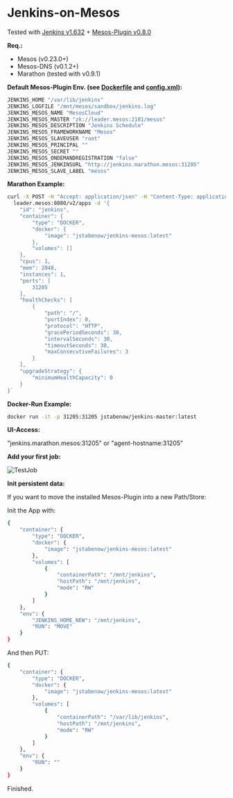 # Jenkins-on-Mesos
Tested with [Jenkins v1.632](http://jenkins-ci.org/) + [Mesos-Plugin v0.8.0](https://github.com/jenkinsci/mesos-plugin)

**Req.:**
- Mesos (v0.23.0+)
- Mesos-DNS (v0.1.2+)
- Marathon (tested with v0.9.1)

**Default Mesos-Plugin Env. (see [Dockerfile](Dockerfile) and [config.xml](config.xml)):**

```sh
JENKINS_HOME "/var/lib/jenkins"
JENKINS_LOGFILE "/mnt/mesos/sandbox/jenkins.log"
JENKINS_MESOS_NAME "MesosCloud"
JENKINS_MESOS_MASTER "zk://leader.mesos:2181/mesos"
JENKINS_MESOS_DESCRIPTION "Jenkins Schedule"
JENKINS_MESOS_FRAMEWORKNAME "Mesos"
JENKINS_MESOS_SLAVEUSER "root"
JENKINS_MESOS_PRINCIPAL ""
JENKINS_MESOS_SECRET ""
JENKINS_MESOS_ONDEMANDREGISTRATION "false"
JENKINS_MESOS_JENKINSURL "http://jenkins.marathon.mesos:31205"
JENKINS_MESOS_SLAVE_LABEL "mesos"
```

**Marathon Example:**
```sh
curl -X POST -H "Accept: application/json" -H "Content-Type: application/json" \
  leader.mesos:8080/v2/apps -d '{
    "id": "jenkins",
    "container": {
        "type": "DOCKER",
        "docker": {
            "image": "jstabenow/jenkins-mesos:latest"
        },
        "volumes": []
    },
    "cpus": 1,
    "mem": 2048,
    "instances": 1,
    "ports": [
        31205
    ],
    "healthChecks": [
        {
            "path": "/",
            "portIndex": 0,
            "protocol": "HTTP",
            "gracePeriodSeconds": 30,
            "intervalSeconds": 30,
            "timeoutSeconds": 30,
            "maxConsecutiveFailures": 3
        }
    ],
    "upgradeStrategy": {
        "minimumHealthCapacity": 0
    }
}`
```

**Docker-Run Example:**
```sh
docker run -it -p 31205:31205 jstabenow/jenkins-master:latest
```

**UI-Access:** 

"jenkins.marathon.mesos:31205" or "agent-hostname:31205"

**Add your first job:**

![TestJob](test-job.gif)

**Init persistent data:**

If you want to move the installed Mesos-Plugin into a new Path/Store:

Init the App with:

```sh
{
    "container": {
        "type": "DOCKER",
        "docker": {
            "image": "jstabenow/jenkins-mesos:latest"
        },
        "volumes": [
            {
                "containerPath": "/mnt/jenkins",
                "hostPath": "/mnt/jenkins",
                "mode": "RW"
            }
        ]
    },
    "env": {
        "JENKINS_HOME_NEW": "/mnt/jenkins",
        "RUN": "MOVE"
    }
}
```
And then PUT:
```sh
{
    "container": {
        "type": "DOCKER",
        "docker": {
            "image": "jstabenow/jenkins-mesos:latest"
        },
        "volumes": [
            {
                "containerPath": "/var/lib/jenkins",
                "hostPath": "/mnt/jenkins",
                "mode": "RW"
            }
        ]
    },
    "env": {
        "RUN": ""
    }
}
```
Finished.

